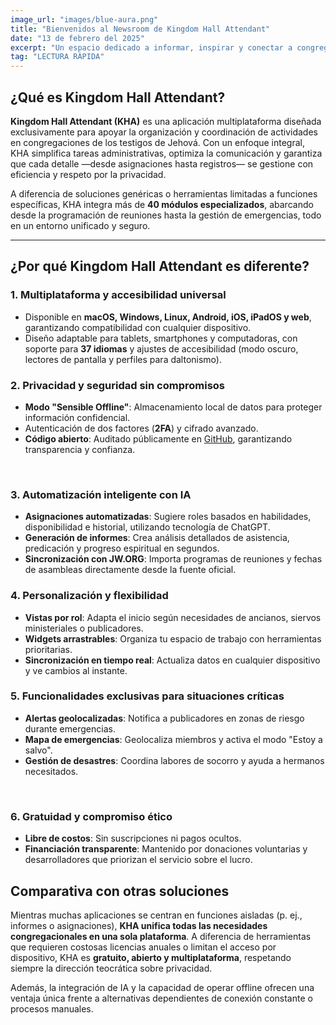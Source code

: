 ```yaml
---
image_url: "images/blue-aura.png"
title: "Bienvenidos al Newsroom de Kingdom Hall Attendant"
date: "13 de febrero del 2025"
excerpt: "Un espacio dedicado a informar, inspirar y conectar a congregaciones alrededor del mundo."
tag: "LECTURA RÁPIDA"
--- 
```



## ¿Qué es Kingdom Hall Attendant?  

**Kingdom Hall Attendant (KHA)** es una aplicación multiplataforma diseñada exclusivamente para apoyar la organización y coordinación de actividades en congregaciones de los testigos de Jehová. Con un enfoque integral, KHA simplifica tareas administrativas, optimiza la comunicación y garantiza que cada detalle —desde asignaciones hasta registros— se gestione con eficiencia y respeto por la privacidad.  

A diferencia de soluciones genéricas o herramientas limitadas a funciones específicas, KHA integra más de **40 módulos especializados**, abarcando desde la programación de reuniones hasta la gestión de emergencias, todo en un entorno unificado y seguro.  

---

## ¿Por qué Kingdom Hall Attendant es diferente?  

### 1. **Multiplataforma y accesibilidad universal**  
- Disponible en **macOS, Windows, Linux, Android, iOS, iPadOS y web**, garantizando compatibilidad con cualquier dispositivo.  
- Diseño adaptable para tablets, smartphones y computadoras, con soporte para **37 idiomas** y ajustes de accesibilidad (modo oscuro, lectores de pantalla y perfiles para daltonismo).  

### 2. **Privacidad y seguridad sin compromisos**  
- **Modo "Sensible Offline"**: Almacenamiento local de datos para proteger información confidencial.  
- Autenticación de dos factores (**2FA**) y cifrado avanzado.  
- **Código abierto**: Auditado públicamente en [GitHub](https://github.com), garantizando transparencia y confianza.  

<br>

### 3. **Automatización inteligente con IA**  
- **Asignaciones automatizadas**: Sugiere roles basados en habilidades, disponibilidad e historial, utilizando tecnología de ChatGPT.  
- **Generación de informes**: Crea análisis detallados de asistencia, predicación y progreso espiritual en segundos.  
- **Sincronización con JW.ORG**: Importa programas de reuniones y fechas de asambleas directamente desde la fuente oficial.  

### 4. **Personalización y flexibilidad**  
- **Vistas por rol**: Adapta el inicio según necesidades de ancianos, siervos ministeriales o publicadores.  
- **Widgets arrastrables**: Organiza tu espacio de trabajo con herramientas prioritarias.  
- **Sincronización en tiempo real**: Actualiza datos en cualquier dispositivo y ve cambios al instante.  

### 5. **Funcionalidades exclusivas para situaciones críticas**  
- **Alertas geolocalizadas**: Notifica a publicadores en zonas de riesgo durante emergencias.  
- **Mapa de emergencias**: Geolocaliza miembros y activa el modo "Estoy a salvo".  
- **Gestión de desastres**: Coordina labores de socorro y ayuda a hermanos necesitados.  

<br>

### 6. **Gratuidad y compromiso ético**  
- **Libre de costos**: Sin suscripciones ni pagos ocultos.  
- **Financiación transparente**: Mantenido por donaciones voluntarias y desarrolladores que priorizan el servicio sobre el lucro.  

## Comparativa con otras soluciones  

Mientras muchas aplicaciones se centran en funciones aisladas (p. ej., informes o asignaciones), **KHA unifica todas las necesidades congregacionales en una sola plataforma**. A diferencia de herramientas que requieren costosas licencias anuales o limitan el acceso por dispositivo, KHA es **gratuito, abierto y multiplataforma**, respetando siempre la dirección teocrática sobre privacidad.  

Además, la integración de IA y la capacidad de operar offline ofrecen una ventaja única frente a alternativas dependientes de conexión constante o procesos manuales.  

